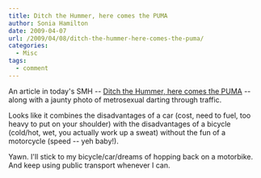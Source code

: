 ```yaml
---
title: Ditch the Hummer, here comes the PUMA
author: Sonia Hamilton
date: 2009-04-07
url: /2009/04/08/ditch-the-hummer-here-comes-the-puma/
categories:
  - Misc
tags:
  - comment
---
```

An article in today's SMH -- [Ditch the Hummer, here comes the PUMA][1] -- along with a jaunty photo of metrosexual darting through traffic.

<!--more-->

Looks like it combines the disadvantages of a car (cost, need to fuel, too heavy to put on your shoulder) with the disadvantages of a bicycle (cold/hot, wet, you actually work up a sweat) without the fun of a motorcycle (speed -- yeh baby!).

Yawn. I'll stick to my bicycle/car/dreams of hopping back on a motorbike. And keep using public transport whenever I can.

 [1]: http://www.smh.com.au/news/home/technology/meet-the-son-of-segway/2009/04/07/1238869976524.html
